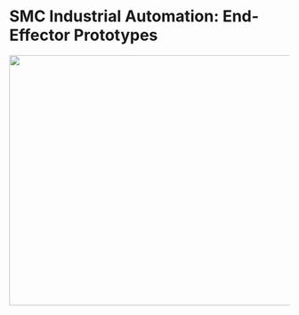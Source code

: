 # SMC Industrial Automation: End-Effector Prototypes

<p align="center">
  <img src="https://github.com/rparak/SMC_End_Effector_Prototype/blob/main/images/EE_Series.png" width="750" height="450">
</p>


